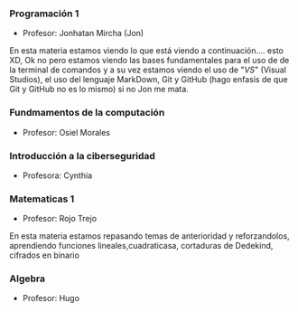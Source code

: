 ### Programación 1
* Profesor: Jonhatan Mircha (Jon)

En esta materia estamos viendo lo que está viendo a continuación.... esto XD, Ok no pero estamos viendo las bases fundamentales para el uso de de la terminal de comandos y a su vez estamos viendo el uso de "_VS_" (Visual Studios), el uso del lenguaje MarkDown, Git y GitHub (hago enfasis de que Git y GitHub no es lo mismo) si no Jon me mata.

### Fundmamentos de la computación 
* Profesor: Osiel Morales

### Introducción a la ciberseguridad
* Profesora: Cynthia 

### Matematicas 1
* Profesor: Rojo Trejo 

En esta materia estamos repasando temas de anterioridad y reforzandolos, aprendiendo funciones lineales,cuadraticasa, cortaduras de Dedekind, cifrados en binario 

### Algebra 
* Profesor: Hugo 